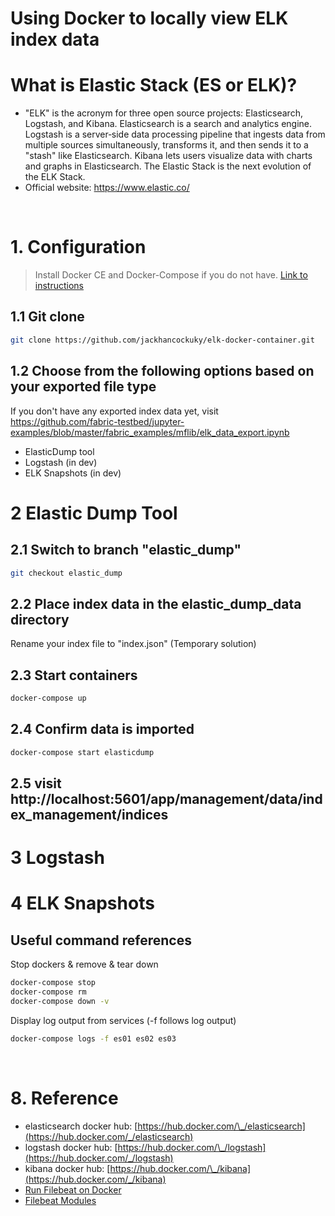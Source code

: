 # Using Docker to locally view ELK index data

# What is Elastic Stack (ES or ELK)?

- "ELK" is the acronym for three open source projects: Elasticsearch, Logstash, and Kibana. Elasticsearch is a search and analytics engine. Logstash is a server‑side data processing pipeline that ingests data from multiple sources simultaneously, transforms it, and then sends it to a "stash" like Elasticsearch. Kibana lets users visualize data with charts and graphs in Elasticsearch. The Elastic Stack is the next evolution of the ELK Stack.
- Official website: https://www.elastic.co/

&nbsp;

# 1. Configuration

> Install Docker CE and Docker-Compose if you do not have. [Link to instructions](/README.md)

## 1.1 Git clone

```bash
git clone https://github.com/jackhancockuky/elk-docker-container.git
```

## 1.2 Choose from the following options based on your exported file type
If you don't have any exported index data yet, visit https://github.com/fabric-testbed/jupyter-examples/blob/master/fabric_examples/mflib/elk_data_export.ipynb

- ElasticDump tool
- Logstash (in dev)
- ELK Snapshots (in dev)

# 2 Elastic Dump Tool
## 2.1 Switch to branch "elastic_dump"
```bash
git checkout elastic_dump
```
## 2.2 Place index data in the elastic_dump_data directory
Rename your index file to "index.json"
(Temporary solution)

## 2.3 Start containers
```bash
docker-compose up
```

## 2.4 Confirm data is imported 
```bash
docker-compose start elasticdump
```

## 2.5 visit http://localhost:5601/app/management/data/index_management/indices

# 3 Logstash
# 4 ELK Snapshots

## Useful command references

Stop dockers & remove & tear down

```bash
docker-compose stop
docker-compose rm
docker-compose down -v
```

Display log output from services (-f follows log output)

```bash
docker-compose logs -f es01 es02 es03
```

&nbsp;

# 8. Reference

- elasticsearch docker hub: [https://hub.docker.com/\_/elasticsearch](https://hub.docker.com/_/elasticsearch)
- logstash docker hub: [https://hub.docker.com/\_/logstash](https://hub.docker.com/_/logstash)
- kibana docker hub: [https://hub.docker.com/\_/kibana](https://hub.docker.com/_/kibana)
- [Run Filebeat on Docker](https://www.elastic.co/guide/en/beats/filebeat/current/running-on-docker.html)
- [Filebeat Modules](https://www.elastic.co/guide/en/beats/filebeat/6.8/filebeat-modules.html)
